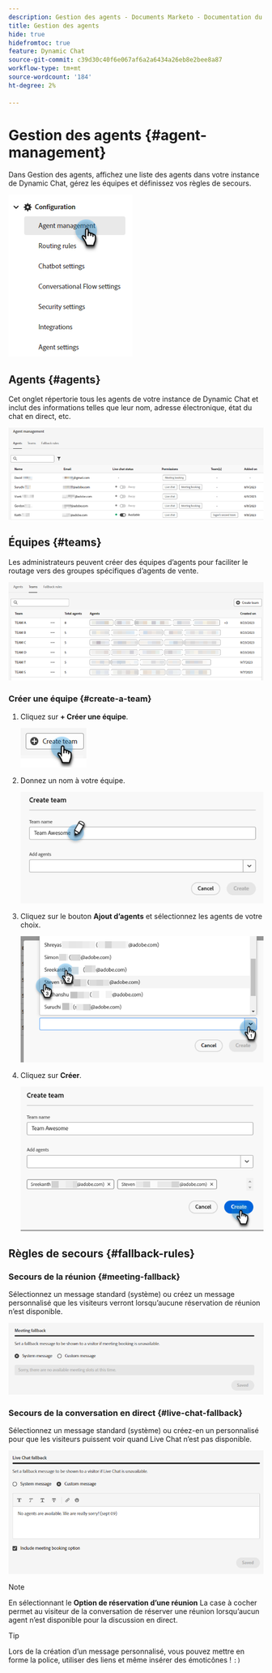 ```yaml
---
description: Gestion des agents - Documents Marketo - Documentation du produit
title: Gestion des agents
hide: true
hidefromtoc: true
feature: Dynamic Chat
source-git-commit: c39d30c40f6e067af6a2a6434a26eb8e2bee8a87
workflow-type: tm+mt
source-wordcount: '184'
ht-degree: 2%

---
```


# Gestion des agents {#agent-management}

Dans Gestion des agents, affichez une liste des agents dans votre instance de Dynamic Chat, gérez les équipes et définissez vos règles de secours.

![](assets/agent-management-1.png)

## Agents {#agents}

Cet onglet répertorie tous les agents de votre instance de Dynamic Chat et inclut des informations telles que leur nom, adresse électronique, état du chat en direct, etc.

![](assets/agent-management-2.png)

## Équipes {#teams}

Les administrateurs peuvent créer des équipes d’agents pour faciliter le routage vers des groupes spécifiques d’agents de vente.

![](assets/agent-management-3.png)

### Créer une équipe {#create-a-team}

1. Cliquez sur **+ Créer une équipe**.

   ![](assets/agent-management-4.png)

1. Donnez un nom à votre équipe.

   ![](assets/agent-management-5.png)

1. Cliquez sur le bouton **Ajout d’agents** et sélectionnez les agents de votre choix.

   ![](assets/agent-management-6.png)

1. Cliquez sur **Créer**.

   ![](assets/agent-management-7.png)

## Règles de secours {#fallback-rules}

### Secours de la réunion {#meeting-fallback}

Sélectionnez un message standard (système) ou créez un message personnalisé que les visiteurs verront lorsqu’aucune réservation de réunion n’est disponible.

![](assets/agent-management-8.png)

### Secours de la conversation en direct {#live-chat-fallback}

Sélectionnez un message standard (système) ou créez-en un personnalisé pour que les visiteurs puissent voir quand Live Chat n’est pas disponible.

![](assets/agent-management-9.png)

>[!NOTE]
>
>En sélectionnant le **Option de réservation d’une réunion** La case à cocher permet au visiteur de la conversation de réserver une réunion lorsqu’aucun agent n’est disponible pour la discussion en direct.

>[!TIP]
>
>Lors de la création d’un message personnalisé, vous pouvez mettre en forme la police, utiliser des liens et même insérer des émoticônes ! `:)`
